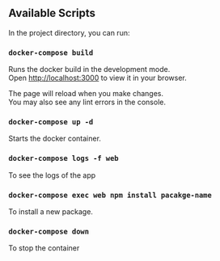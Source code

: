 ## Available Scripts

In the project directory, you can run:

### `docker-compose build`

Runs the docker build in the development mode.\
Open [http://localhost:3000](http://localhost:3000) to view it in your browser.

The page will reload when you make changes.\
You may also see any lint errors in the console.

### `docker-compose up -d`

Starts the docker container.

### `docker-compose logs -f web`

To see the logs of the app

### `docker-compose exec web npm install pacakge-name`

To install a new package.

### `docker-compose down`

To stop the container


